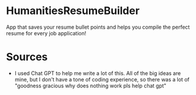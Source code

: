 # HumanitiesResumeBuilder
App that saves your resume bullet points and helps you compile the perfect resume for every job application!

# Sources
- I used Chat GPT to help me write a lot of this. All of the big ideas are mine, but I don't have a tone of coding experience, so there was a lot of "goodness gracious why does nothing work pls help chat gpt"
